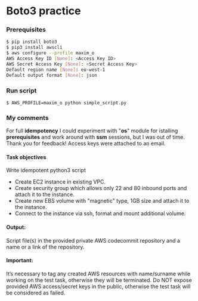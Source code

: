 # Boto3 practice

### Prerequisites
```sh
$ pip install boto3
$ pip3 install awscli
$ aws configure --profile maxim_o
AWS Access Key ID [None]: <Access Key ID>
AWS Secret Access Key [None]: <Secret Access Key>
Default region name [None]: eu-west-1
Default output format [None]: json
```
### Run script
```
$ AWS_PROFILE=maxim_o python simple_script.py
```
### My comments
For full **idempotency** I could experiment with "**os**" module for istalling **prerequisites** and work around with **ssm** sessions, but I was out of time. Thank you for feedback!
Access keys were attached to an email. 

#### Task objectives
Write idempotent python3 script
- Create EC2 instance in existing VPC.
- Create security group which allows only 22 and 80 inbound ports and attach it to the instance.
- Create new EBS volume with "magnetic" type, 1GB size and attach it to the instance.
- Connect to the instance via ssh, format and mount additional volume.

#### Output: 
Script file(s) in the provided private AWS codecommit repository and a name or a link of the repository.
#### Important:
It’s necessary to tag any created AWS resources with name/surname while working on the test task, otherwise they will be terminated.
Do NOT expose provided AWS access/secret keys in the public, otherwise the test task will be considered as failed.

